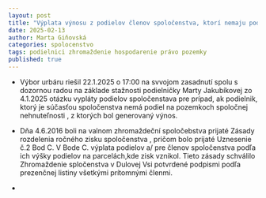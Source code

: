 ```yaml
---
layout: post
title: "Výplata výnosu z podielov členov spoločenstva, ktorí nemaju podiel na nehnuteľnostiach, z ktorých bol generovaný výnos."
date: 2025-02-13
author: Marta Giňovská
categories: spolocenstvo
tags: podielnici zhromaždenie hospodarenie právo pozemky
published: true
---
```


- Výbor urbáru riešil 22.1.2025 o 17:00 na svvojom zasadnutí spolu s dozornou radou na základe stažnosti podielničky Marty Jakubíkovej zo 4.1.2025 otázku vypláty podielov spoločenstava pre prípad, ak podielnik, ktorý je súčasťou spoločenstva nemá podiel na pozemkoch spoločnej nehnuteľnosti , z ktorých bol generovaný výnos.
- Dňa 4.6.2016 boli na valnom zhromaždeční spoločebstva prijaté Zásady rozdelenia ročného zisku spoločenstva , pričom bolo prijaté Uznesenie č.2 Bod C. V Bode C. výplata podielov a/ pre členov spoločenstva podľa ich výšky podielov na parcelách,kde zisk vznikol. Tieto zásady schválilo Zhromaždenie spločenstva v Dulovej Vsi potvrdené podpismi podľa prezenčnej listiny všetkými prítomnými členmi.

- 

